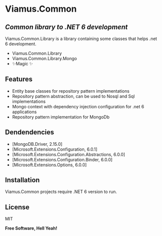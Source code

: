 # Viamus.Common
## _Common library to .NET 6 development_



Viamus.Common.Library is a library containing some classes that helps .net 6 development.

- Viamus.Common.Library
- Viamus.Common.Library.Mongo
- ✨Magic ✨

## Features

- Entity base classes for repository pattern implementations
- Repository pattern abstraction, can be used to Nosql and Sql implementations
- Mongo context with dependency injection configuration for .net 6 applications
- Repository pattern implementation for MongoDb

## Dendendencies
- [MongoDB.Driver, 2.15.0]
- [Microsoft.Extensions.Configuration, 6.0.1]
- [Microsoft.Extensions.Configuration.Abstractions, 6.0.0]
- [Microsoft.Extensions.Configuration.Binder, 6.0.0]
- [Microsoft.Extensions.Options, 6.0.0]

## Installation

Viamus.Common projects require .NET 6 version to run.


## License

MIT

**Free Software, Hell Yeah!**
